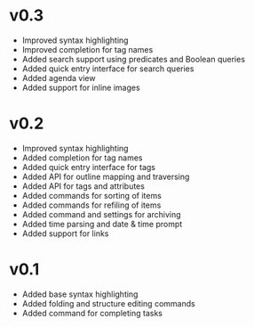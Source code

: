 

# v0.3

 - Improved syntax highlighting
 - Improved completion for tag names
 - Added search support using predicates and Boolean queries
 - Added quick entry interface for search queries
 - Added agenda view
 - Added support for inline images


# v0.2

 - Improved syntax highlighting
 - Added completion for tag names
 - Added quick entry interface for tags
 - Added API for outline mapping and traversing
 - Added API for tags and attributes
 - Added commands for sorting of items
 - Added commands for refiling of items
 - Added command and settings for archiving
 - Added time parsing and date & time prompt
 - Added support for links


# v0.1

 - Added base syntax highlighting
 - Added folding and structure editing commands
 - Added command for completing tasks

